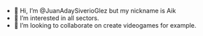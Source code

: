 - 👋 Hi, I’m @JuanAdaySiverioGlez but my nickname is Aik
- 👀 I’m interested in all sectors.
- 💞️ I’m looking to collaborate on create videogames for example.
<!---
JuanAdaySiverioGlez/JuanAdaySiverioGlez is a ✨ special ✨ repository because its `README.md` (this file) appears on your GitHub profile.
You can click the Preview link to take a look at your changes.
--->
